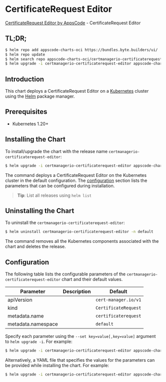 # CertificateRequest Editor

[CertificateRequest Editor by AppsCode](https://appscode.com) - CertificateRequest Editor

## TL;DR;

```bash
$ helm repo add appscode-charts-oci https://bundles.byte.builders/ui/
$ helm repo update
$ helm search repo appscode-charts-oci/certmanagerio-certificaterequest-editor --version=v0.5.0
$ helm upgrade -i certmanagerio-certificaterequest-editor appscode-charts-oci/certmanagerio-certificaterequest-editor -n default --create-namespace --version=v0.5.0
```

## Introduction

This chart deploys a CertificateRequest Editor on a [Kubernetes](http://kubernetes.io) cluster using the [Helm](https://helm.sh) package manager.

## Prerequisites

- Kubernetes 1.20+

## Installing the Chart

To install/upgrade the chart with the release name `certmanagerio-certificaterequest-editor`:

```bash
$ helm upgrade -i certmanagerio-certificaterequest-editor appscode-charts-oci/certmanagerio-certificaterequest-editor -n default --create-namespace --version=v0.5.0
```

The command deploys a CertificateRequest Editor on the Kubernetes cluster in the default configuration. The [configuration](#configuration) section lists the parameters that can be configured during installation.

> **Tip**: List all releases using `helm list`

## Uninstalling the Chart

To uninstall the `certmanagerio-certificaterequest-editor`:

```bash
$ helm uninstall certmanagerio-certificaterequest-editor -n default
```

The command removes all the Kubernetes components associated with the chart and deletes the release.

## Configuration

The following table lists the configurable parameters of the `certmanagerio-certificaterequest-editor` chart and their default values.

|     Parameter      | Description |             Default             |
|--------------------|-------------|---------------------------------|
| apiVersion         |             | <code>cert-manager.io/v1</code> |
| kind               |             | <code>CertificateRequest</code> |
| metadata.name      |             | <code>certificaterequest</code> |
| metadata.namespace |             | <code>default</code>            |


Specify each parameter using the `--set key=value[,key=value]` argument to `helm upgrade -i`. For example:

```bash
$ helm upgrade -i certmanagerio-certificaterequest-editor appscode-charts-oci/certmanagerio-certificaterequest-editor -n default --create-namespace --version=v0.5.0 --set apiVersion=cert-manager.io/v1
```

Alternatively, a YAML file that specifies the values for the parameters can be provided while
installing the chart. For example:

```bash
$ helm upgrade -i certmanagerio-certificaterequest-editor appscode-charts-oci/certmanagerio-certificaterequest-editor -n default --create-namespace --version=v0.5.0 --values values.yaml
```
